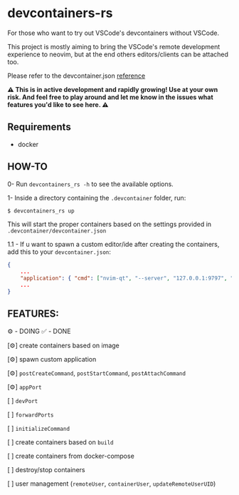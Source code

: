 # devcontainers-rs

For those who want to try out VSCode's devcontainers without VSCode.

This project is mostly aiming to bring the VSCode's remote development experience to neovim, but at
the end others editors/clients can be attached too.

Please refer to the devcontainer.json [reference](https://code.visualstudio.com/docs/remote/devcontainerjson-reference)

**⚠️ This is in active development and rapidly growing! Use at your own risk. And feel free to
play around and let me know in the issues what features you'd like to see here. ⚠️**

## Requirements

- docker

## HOW-TO

0- Run `devcontainers_rs -h` to see the available options.

1- Inside a directory containing the `.devcontainer` folder, run:

```bash
$ devcontainers_rs up
```

This will start the proper containers based on the settings provided in `.devcontainer/devcontainer.json`

1.1 - If u want to spawn a custom editor/ide after creating the containers, add this to your `devcontainer.json`:

```json
{
    ...
    "application": { "cmd": ["nvim-qt", "--server", "127.0.0.1:9797", "--nofork"] },
    ...
}
```

## FEATURES:

⚙️ - DOING
✅ - DONE

[⚙️] create containers based on image

[⚙️] spawn custom application

[⚙️] `postCreateCommand`, `postStartCommand`, `postAttachCommand`

[⚙️] `appPort`

[ ] `devPort`

[ ] `forwardPorts`

[ ] `initializeCommand`

[ ] create containers based on `build`

[ ] create containers from docker-compose

[ ] destroy/stop containers

[ ] user management (`remoteUser`,  `containerUser`, `updateRemoteUserUID`)

